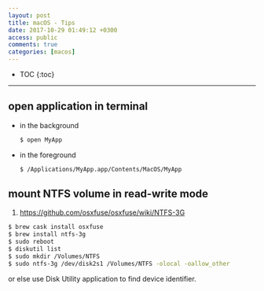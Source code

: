 ```yaml
---
layout: post
title: macOS - Tips
date: 2017-10-29 01:49:12 +0300
access: public
comments: true
categories: [macos]
---
```


<!-- more -->

* TOC
{:toc}
<hr>

open application in terminal
----------------------------

- in the background

  ```sh
  $ open MyApp
  ```

- in the foreground

  ```sh
  $ /Applications/MyApp.app/Contents/MacOS/MyApp
  ```

mount NTFS volume in read-write mode
------------------------------------

1. <https://github.com/osxfuse/osxfuse/wiki/NTFS-3G>

```sh
$ brew cask install osxfuse
$ brew install ntfs-3g
$ sudo reboot
$ diskutil list
$ sudo mkdir /Volumes/NTFS
$ sudo ntfs-3g /dev/disk2s1 /Volumes/NTFS -olocal -oallow_other
```

or else use Disk Utility application to find device identifier.
